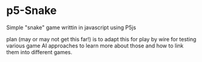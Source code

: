 # p5-Snake
Simple "snake" game writtin in javascript using P5js

plan (may or may not get this far!) is to adapt this for play by wire for testing various game AI approaches to learn more about those and how to link them into different games.
